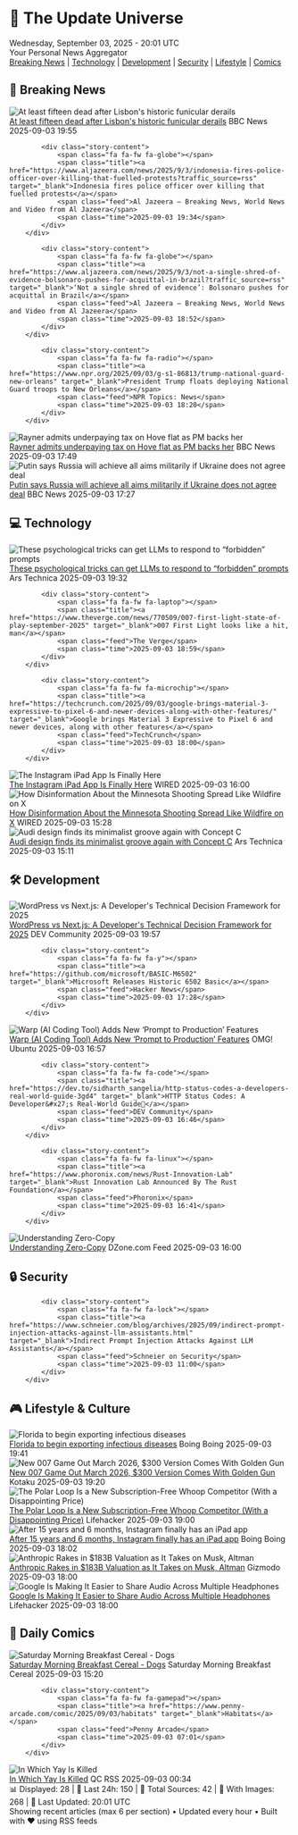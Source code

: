 <!-- Processing 54 RSS feeds at 2025-09-03 20:01:50 UTC -->
<!-- Processing: XKCD -->
<!-- Processing: Saturday Morning Breakfast Cereal -->
<!-- Processing: Garfield -->
<!-- Processing: Dilbert -->
<!-- Processing: Cyanide & Happiness -->
<!-- Processing: CNN Top Stories -->
<!-- Processing: CNN Breaking News -->
<!-- Processing: BBC World News -->
<!-- Processing: Al Jazeera Breaking News -->
<!-- Processing: Reuters World News -->
<!-- Processing: Associated Press Breaking -->
<!-- Processing: ABC News Breaking -->
<!-- Processing: The Verge -->
<!-- Processing: Ars Technica -->
<!-- Processing: O'Reilly Radar -->
<!-- Processing: Slashdot -->
<!-- Processing: Dev.to -->
<!-- Processing: Red Hat Blog -->
<!-- Processing: Ubuntu Blog -->
<!-- Processing: Lifehacker -->
<!-- Processing: Kotaku -->
<!-- Processing: Boing Boing -->
<!-- Processing: Krebs on Security -->
<!-- Processing: Schneier on Security -->
<!-- Generated 8 new posts out of 24 feeds processed -->
<div class="newspaper-header">
    <h1 class="newspaper-title">📰 The Update Universe</h1>
    <div class="newspaper-date">Wednesday, September 03, 2025 - 20:01 UTC</div>
    <div class="newspaper-subtitle">Your Personal News Aggregator</div>
</div>

<div class="newspaper-nav">
    <a href="#breaking">Breaking News</a> |
    <a href="#tech">Technology</a> |
    <a href="#dev">Development</a> |
    <a href="#security">Security</a> |
    <a href="#lifestyle">Lifestyle</a> |
    <a href="#webcomics">Comics</a>
</div>

<div class="news-section breaking-news" id="breaking">
<h2 class="section-header">🚨 Breaking News</h2>
<div class="stories-container">
<div class="story">
            <img src="https://ichef.bbci.co.uk/ace/standard/240/cpsprodpb/c5ec/live/d7f14ed0-88fb-11f0-9cf6-cbf3e73ce2b9.jpg" alt="At least fifteen dead after Lisbon&#x27;s historic funicular derails" class="story-image" loading="lazy" onerror="this.style.display='none'">
            <div class="story-content">
                <span class="fa fa-fw fa-earth-americas"></span>
                <span class="title"><a href="https://www.bbc.com/news/articles/c1jzlgj915no?at_medium=RSS&at_campaign=rss" target="_blank">At least fifteen dead after Lisbon&#x27;s historic funicular derails</a></span>
                <span class="feed">BBC News</span>
                <span class="time">2025-09-03 19:55</span>
            </div>
        </div>
<div class="story">
            
            <div class="story-content">
                <span class="fa fa-fw fa-globe"></span>
                <span class="title"><a href="https://www.aljazeera.com/news/2025/9/3/indonesia-fires-police-officer-over-killing-that-fuelled-protests?traffic_source=rss" target="_blank">Indonesia fires police officer over killing that fuelled protests</a></span>
                <span class="feed">Al Jazeera – Breaking News, World News and Video from Al Jazeera</span>
                <span class="time">2025-09-03 19:34</span>
            </div>
        </div>
<div class="story">
            
            <div class="story-content">
                <span class="fa fa-fw fa-globe"></span>
                <span class="title"><a href="https://www.aljazeera.com/news/2025/9/3/not-a-single-shred-of-evidence-bolsonaro-pushes-for-acquittal-in-brazil?traffic_source=rss" target="_blank">‘Not a single shred of evidence’: Bolsonaro pushes for acquittal in Brazil</a></span>
                <span class="feed">Al Jazeera – Breaking News, World News and Video from Al Jazeera</span>
                <span class="time">2025-09-03 18:52</span>
            </div>
        </div>
<div class="story">
            
            <div class="story-content">
                <span class="fa fa-fw fa-radio"></span>
                <span class="title"><a href="https://www.npr.org/2025/09/03/g-s1-86813/trump-national-guard-new-orleans" target="_blank">President Trump floats deploying National Guard troops to New Orleans</a></span>
                <span class="feed">NPR Topics: News</span>
                <span class="time">2025-09-03 18:20</span>
            </div>
        </div>
<div class="story">
            <img src="https://ichef.bbci.co.uk/ace/standard/240/cpsprodpb/8699/live/79ceb060-88cc-11f0-9cf6-cbf3e73ce2b9.png" alt="Rayner admits underpaying tax on Hove flat as PM backs her" class="story-image" loading="lazy" onerror="this.style.display='none'">
            <div class="story-content">
                <span class="fa fa-fw fa-flag"></span>
                <span class="title"><a href="https://www.bbc.com/news/articles/cy50446rq73o?at_medium=RSS&at_campaign=rss" target="_blank">Rayner admits underpaying tax on Hove flat as PM backs her</a></span>
                <span class="feed">BBC News</span>
                <span class="time">2025-09-03 17:49</span>
            </div>
        </div>
<div class="story">
            <img src="https://ichef.bbci.co.uk/ace/standard/240/cpsprodpb/5c5d/live/6d65e670-88dd-11f0-84c8-99de564f0440.jpg" alt="Putin says Russia will achieve all aims militarily if Ukraine does not agree deal" class="story-image" loading="lazy" onerror="this.style.display='none'">
            <div class="story-content">
                <span class="fa fa-fw fa-earth-americas"></span>
                <span class="title"><a href="https://www.bbc.com/news/articles/c4g7dze5n1vo?at_medium=RSS&at_campaign=rss" target="_blank">Putin says Russia will achieve all aims militarily if Ukraine does not agree deal</a></span>
                <span class="feed">BBC News</span>
                <span class="time">2025-09-03 17:27</span>
            </div>
        </div>
</div>
</div>
<div class="news-section tech-news" id="tech">
<h2 class="section-header">💻 Technology</h2>
<div class="stories-container">
<div class="story">
            <img src="https://cdn.arstechnica.net/wp-content/uploads/2025/09/GettyImages-1196287382-500x500.jpg" alt="These psychological tricks can get LLMs to respond to “forbidden” prompts" class="story-image" loading="lazy" onerror="this.style.display='none'">
            <div class="story-content">
                <span class="fa fa-fw fa-cog"></span>
                <span class="title"><a href="https://arstechnica.com/science/2025/09/these-psychological-tricks-can-get-llms-to-respond-to-forbidden-prompts/" target="_blank">These psychological tricks can get LLMs to respond to “forbidden” prompts</a></span>
                <span class="feed">Ars Technica</span>
                <span class="time">2025-09-03 19:32</span>
            </div>
        </div>
<div class="story">
            
            <div class="story-content">
                <span class="fa fa-fw fa-laptop"></span>
                <span class="title"><a href="https://www.theverge.com/news/770509/007-first-light-state-of-play-september-2025" target="_blank">007 First Light looks like a hit, man</a></span>
                <span class="feed">The Verge</span>
                <span class="time">2025-09-03 18:59</span>
            </div>
        </div>
<div class="story">
            
            <div class="story-content">
                <span class="fa fa-fw fa-microchip"></span>
                <span class="title"><a href="https://techcrunch.com/2025/09/03/google-brings-material-3-expressive-to-pixel-6-and-newer-devices-along-with-other-features/" target="_blank">Google brings Material 3 Expressive to Pixel 6 and newer devices, along with other features</a></span>
                <span class="feed">TechCrunch</span>
                <span class="time">2025-09-03 18:00</span>
            </div>
        </div>
<div class="story">
            <img src="https://media.wired.com/photos/68b7b991d0cfb5addafddf66/master/pass/Following%20Tab%2016_9.png" alt="The Instagram iPad App Is Finally Here" class="story-image" loading="lazy" onerror="this.style.display='none'">
            <div class="story-content">
                <span class="fa fa-fw fa-bolt"></span>
                <span class="title"><a href="https://www.wired.com/story/instagram-ipad-app-is-finally-here/" target="_blank">The Instagram iPad App Is Finally Here</a></span>
                <span class="feed">WIRED</span>
                <span class="time">2025-09-03 16:00</span>
            </div>
        </div>
<div class="story">
            <img src="https://media.wired.com/photos/68b1efba7f9c4a8ec21a947b/master/pass/GettyImages-2231716199.jpg" alt="How Disinformation About the Minnesota Shooting Spread Like Wildfire on X" class="story-image" loading="lazy" onerror="this.style.display='none'">
            <div class="story-content">
                <span class="fa fa-fw fa-bolt"></span>
                <span class="title"><a href="https://www.wired.com/story/disinformation-minnesota-shooting-x/" target="_blank">How Disinformation About the Minnesota Shooting Spread Like Wildfire on X</a></span>
                <span class="feed">WIRED</span>
                <span class="time">2025-09-03 15:28</span>
            </div>
        </div>
<div class="story">
            <img src="https://cdn.arstechnica.net/wp-content/uploads/2025/09/Original-15425-a251455-large-500x500.jpg" alt="Audi design finds its minimalist groove again with Concept C" class="story-image" loading="lazy" onerror="this.style.display='none'">
            <div class="story-content">
                <span class="fa fa-fw fa-cog"></span>
                <span class="title"><a href="https://arstechnica.com/cars/2025/09/audi-design-finds-its-minimalist-groove-again-with-concept-c/" target="_blank">Audi design finds its minimalist groove again with Concept C</a></span>
                <span class="feed">Ars Technica</span>
                <span class="time">2025-09-03 15:11</span>
            </div>
        </div>
</div>
</div>
<div class="news-section dev-news" id="dev">
<h2 class="section-header">🛠️ Development</h2>
<div class="stories-container">
<div class="story">
            <img src="https://media2.dev.to/dynamic/image/width=800%2Cheight=%2Cfit=scale-down%2Cgravity=auto%2Cformat=auto/https%3A%2F%2Fdev-to-uploads.s3.amazonaws.com%2Fuploads%2Farticles%2Fpzr71x5fxtbtsq1y30xq.webp" alt="WordPress vs Next.js: A Developer&#x27;s Technical Decision Framework for 2025" class="story-image" loading="lazy" onerror="this.style.display='none'">
            <div class="story-content">
                <span class="fa fa-fw fa-code"></span>
                <span class="title"><a href="https://dev.to/n9ka/wordpress-vs-nextjs-a-developers-technical-decision-framework-for-2025-16i6" target="_blank">WordPress vs Next.js: A Developer&#x27;s Technical Decision Framework for 2025</a></span>
                <span class="feed">DEV Community</span>
                <span class="time">2025-09-03 19:57</span>
            </div>
        </div>
<div class="story">
            
            <div class="story-content">
                <span class="fa fa-fw fa-y"></span>
                <span class="title"><a href="https://github.com/microsoft/BASIC-M6502" target="_blank">Microsoft Releases Historic 6502 Basic</a></span>
                <span class="feed">Hacker News</span>
                <span class="time">2025-09-03 17:28</span>
            </div>
        </div>
<div class="story">
            <img src="https://i0.wp.com/www.omgubuntu.co.uk/wp-content/uploads/2025/09/warp.jpg?resize=406%2C232&amp;ssl=1" alt="Warp (AI Coding Tool) Adds New ‘Prompt to Production’ Features" class="story-image" loading="lazy" onerror="this.style.display='none'">
            <div class="story-content">
                <span class="fa fa-fw fa-ubuntu"></span>
                <span class="title"><a href="https://www.omgubuntu.co.uk/2025/09/warp-code-tool-adds-features-for-prompt-to-production-workflow" target="_blank">Warp (AI Coding Tool) Adds New ‘Prompt to Production’ Features</a></span>
                <span class="feed">OMG! Ubuntu</span>
                <span class="time">2025-09-03 16:57</span>
            </div>
        </div>
<div class="story">
            
            <div class="story-content">
                <span class="fa fa-fw fa-code"></span>
                <span class="title"><a href="https://dev.to/sidharth_sangelia/http-status-codes-a-developers-real-world-guide-3gd4" target="_blank">HTTP Status Codes: A Developer&#x27;s Real-World Guide🚦</a></span>
                <span class="feed">DEV Community</span>
                <span class="time">2025-09-03 16:46</span>
            </div>
        </div>
<div class="story">
            
            <div class="story-content">
                <span class="fa fa-fw fa-linux"></span>
                <span class="title"><a href="https://www.phoronix.com/news/Rust-Innovation-Lab" target="_blank">Rust Innovation Lab Announced By The Rust Foundation</a></span>
                <span class="feed">Phoronix</span>
                <span class="time">2025-09-03 16:41</span>
            </div>
        </div>
<div class="story">
            <img src="https://dz2cdn1.dzone.com/thumbnail?fid=18593943&w=600" alt="Understanding Zero-Copy" class="story-image" loading="lazy" onerror="this.style.display='none'">
            <div class="story-content">
                <span class="fa fa-fw fa-newspaper"></span>
                <span class="title"><a href="https://dzone.com/articles/understanding-zero-copy" target="_blank">Understanding Zero-Copy</a></span>
                <span class="feed">DZone.com Feed</span>
                <span class="time">2025-09-03 16:00</span>
            </div>
        </div>
</div>
</div>
<div class="news-section security-news" id="security">
<h2 class="section-header">🔒 Security</h2>
<div class="stories-container">
<div class="story">
            
            <div class="story-content">
                <span class="fa fa-fw fa-lock"></span>
                <span class="title"><a href="https://www.schneier.com/blog/archives/2025/09/indirect-prompt-injection-attacks-against-llm-assistants.html" target="_blank">Indirect Prompt Injection Attacks Against LLM Assistants</a></span>
                <span class="feed">Schneier on Security</span>
                <span class="time">2025-09-03 11:00</span>
            </div>
        </div>
</div>
</div>
<div class="news-section lifestyle-news" id="lifestyle">
<h2 class="section-header">🎮 Lifestyle & Culture</h2>
<div class="stories-container">
<div class="story">
            <img src="https://i0.wp.com/boingboing.net/wp-content/uploads/2015/09/vaccine.jpg?fit=600%2C599&amp;quality=60&amp;ssl=1" alt="Florida to begin exporting infectious diseases" class="story-image" loading="lazy" onerror="this.style.display='none'">
            <div class="story-content">
                <span class="fa fa-fw fa-arrow-right"></span>
                <span class="title"><a href="https://boingboing.net/2025/09/03/florida-to-begin-exporting-infectious-diseases.html" target="_blank">Florida to begin exporting infectious diseases</a></span>
                <span class="feed">Boing Boing</span>
                <span class="time">2025-09-03 19:41</span>
            </div>
        </div>
<div class="story">
            <img src="https://kotaku.com/app/uploads/2025/09/Bond-package.jpg" alt="New 007 Game Out March 2026, $300 Version Comes With Golden Gun" class="story-image" loading="lazy" onerror="this.style.display='none'">
            <div class="story-content">
                <span class="fa fa-fw fa-gamepad"></span>
                <span class="title"><a href="https://kotaku.com/007-first-light-james-bond-new-game-ps5-gameplay-300-golden-gun-ioi-2000622752" target="_blank">New 007 Game Out March 2026, $300 Version Comes With Golden Gun</a></span>
                <span class="feed">Kotaku</span>
                <span class="time">2025-09-03 19:20</span>
            </div>
        </div>
<div class="story">
            <img src="https://lifehacker.com/imagery/articles/01K48DQ4PE81KBFAGGKXCZAQTX/hero-image.png" alt="The Polar Loop Is a New Subscription-Free Whoop Competitor (With a Disappointing Price)" class="story-image" loading="lazy" onerror="this.style.display='none'">
            <div class="story-content">
                <span class="fa fa-fw fa-life-ring"></span>
                <span class="title"><a href="https://lifehacker.com/health/polar-loop-fitness-tracker?utm_medium=RSS" target="_blank">The Polar Loop Is a New Subscription-Free Whoop Competitor (With a Disappointing Price)</a></span>
                <span class="feed">Lifehacker</span>
                <span class="time">2025-09-03 19:00</span>
            </div>
        </div>
<div class="story">
            <img src="https://i0.wp.com/boingboing.net/wp-content/uploads/2025/09/ipadinstagram-scaled.webp?fit=2560%2C1403&amp;quality=55&amp;ssl=1" alt="After 15 years and 6 months, Instagram finally has an iPad app" class="story-image" loading="lazy" onerror="this.style.display='none'">
            <div class="story-content">
                <span class="fa fa-fw fa-arrow-right"></span>
                <span class="title"><a href="https://boingboing.net/2025/09/03/after-15-years-and-6-months-instagram-finally-has-an-ipad-app.html" target="_blank">After 15 years and 6 months, Instagram finally has an iPad app</a></span>
                <span class="feed">Boing Boing</span>
                <span class="time">2025-09-03 18:02</span>
            </div>
        </div>
<div class="story">
            <img src="https://gizmodo.com/app/uploads/2025/09/anthropic.jpg" alt="Anthropic Rakes in $183B Valuation as It Takes on Musk, Altman" class="story-image" loading="lazy" onerror="this.style.display='none'">
            <div class="story-content">
                <span class="fa fa-fw fa-computer"></span>
                <span class="title"><a href="https://gizmodo.com/anthropic-ai-funding-xai-openai-2000652782" target="_blank">Anthropic Rakes in $183B Valuation as It Takes on Musk, Altman</a></span>
                <span class="feed">Gizmodo</span>
                <span class="time">2025-09-03 18:00</span>
            </div>
        </div>
<div class="story">
            <img src="https://lifehacker.com/imagery/articles/01K481B3Z3J00GDTGGF5ZRCHJ4/hero-image.png" alt="Google Is Making It Easier to Share Audio Across Multiple Headphones" class="story-image" loading="lazy" onerror="this.style.display='none'">
            <div class="story-content">
                <span class="fa fa-fw fa-life-ring"></span>
                <span class="title"><a href="https://lifehacker.com/tech/google-is-rolling-out-aurcast-support-to-more-devices?utm_medium=RSS" target="_blank">Google Is Making It Easier to Share Audio Across Multiple Headphones</a></span>
                <span class="feed">Lifehacker</span>
                <span class="time">2025-09-03 18:00</span>
            </div>
        </div>
</div>
</div>
<div class="news-section webcomics-section" id="webcomics">
<h2 class="section-header">🎨 Daily Comics</h2>
<div class="stories-container">
<div class="story">
            <img src="https://www.smbc-comics.com/comics/1756846922-20250903 (1).png" alt="Saturday Morning Breakfast Cereal - Dogs" class="story-image" loading="lazy" onerror="this.style.display='none'">
            <div class="story-content">
                <span class="fa fa-fw fa-smile"></span>
                <span class="title"><a href="https://www.smbc-comics.com/comic/dogs-4" target="_blank">Saturday Morning Breakfast Cereal - Dogs</a></span>
                <span class="feed">Saturday Morning Breakfast Cereal</span>
                <span class="time">2025-09-03 15:20</span>
            </div>
        </div>
<div class="story">
            
            <div class="story-content">
                <span class="fa fa-fw fa-gamepad"></span>
                <span class="title"><a href="https://www.penny-arcade.com/comic/2025/09/03/habitats" target="_blank">Habitats</a></span>
                <span class="feed">Penny Arcade</span>
                <span class="time">2025-09-03 07:01</span>
            </div>
        </div>
<div class="story">
            <img src="http://www.questionablecontent.net/comics/5649.png" alt="In Which Yay Is Killed" class="story-image" loading="lazy" onerror="this.style.display='none'">
            <div class="story-content">
                <span class="fa fa-fw fa-music"></span>
                <span class="title"><a href="http://questionablecontent.net/view.php?comic=5649" target="_blank">In Which Yay Is Killed</a></span>
                <span class="feed">QC RSS</span>
                <span class="time">2025-09-03 00:34</span>
            </div>
        </div>
</div>
</div>

<div class="newspaper-footer">
    <div class="stats">
        📊 Displayed: 28 | 📅 Last 24h: 150 | 📡 Total Sources: 42 | 📸 With Images: 268 |
        🔄 Last Updated: 20:01 UTC
    </div>
    <div class="footer-note">
        Showing recent articles (max 6 per section) • Updated every hour • Built with ❤️ using RSS feeds
    </div>
</div>
